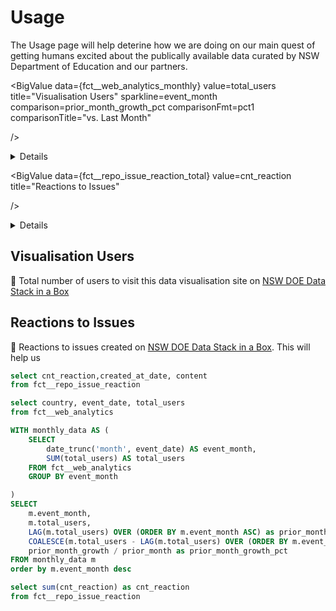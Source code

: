 
# Usage

<Alert status="info">
The Usage page will help deterine how we are doing on our main quest of getting humans excited about the publically available data curated by NSW Department of Education and our partners.
</Alert>



<BigValue
  data={fct__web_analytics_monthly}
  value=total_users
  title="Visualisation Users"
  sparkline=event_month
  comparison=prior_month_growth_pct
  comparisonFmt=pct1
  comparisonTitle="vs. Last Month"

/>

<Details title="Definitions">

    Users who visit this website.

    *Calculation:*
    Sum of the Users who visit this website

    *Source:*
    google analytics

</Details>

<BigValue
  data={fct__repo_issue_reaction_total}
  value=cnt_reaction
  title="Reactions to Issues"

/>

<Details title="Definitions">

    Reactions such as thumbs up, emojies ect. are recorded on each issue raised against the code repository https://github.com/wisemuffin/nsw-doe-data-stack-in-a-box. This will help understand user engagement

    *Calculation:*
    Sum of reactions to issues raised

    *Source:*
    github

</Details>

## Visualisation Users
📝 Total number of users to visit this data visualisation site on [NSW DOE Data Stack in a Box](https://github.com/wisemuffin/nsw-doe-data-stack-in-a-box/tree/main)

<BarChart
    data={fct__web_analytics}
    x=event_date
    y=total_users
    series=country
    title="Visualisation Users"
/>

## Reactions to Issues
📝 Reactions to issues created on [NSW DOE Data Stack in a Box](https://github.com/wisemuffin/nsw-doe-data-stack-in-a-box/tree/main). This will help us

<CalendarHeatmap
    data={fct__repo_issue_reaction}
    date=created_at_date
    value=cnt_reaction
    title="Reactions to Issues"
    subtitle="Daily Reactions"
/>








```sql fct__repo_issue_reaction
select cnt_reaction,created_at_date, content
from fct__repo_issue_reaction
```

```sql fct__web_analytics
select country, event_date, total_users
from fct__web_analytics
```

```sql fct__web_analytics_monthly
WITH monthly_data AS (
    SELECT
        date_trunc('month', event_date) AS event_month,
        SUM(total_users) AS total_users
    FROM fct__web_analytics
    GROUP BY event_month

)
SELECT
    m.event_month,
    m.total_users,
    LAG(m.total_users) OVER (ORDER BY m.event_month ASC) as prior_month,
    COALESCE(m.total_users - LAG(m.total_users) OVER (ORDER BY m.event_month), 0) AS prior_month_growth,
    prior_month_growth / prior_month as prior_month_growth_pct
FROM monthly_data m
order by m.event_month desc
```

```sql fct__repo_issue_reaction_total
select sum(cnt_reaction) as cnt_reaction
from fct__repo_issue_reaction
```
